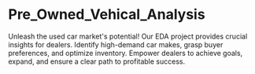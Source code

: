 # Pre_Owned_Vehical_Analysis
 Unleash the used car market's potential! Our EDA project provides crucial insights for dealers. Identify high-demand car makes, grasp buyer preferences, and optimize inventory. Empower dealers to achieve goals, expand, and ensure a clear path to profitable success.
